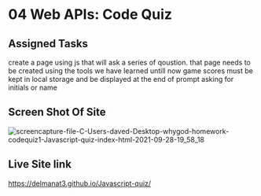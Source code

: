 # 04 Web APIs: Code Quiz

## Assigned Tasks
create a page using js that will ask a series of qoustion.
that page needs to be created using the tools we have learned untill now 
game scores must be kept in local storage and be displayed at the end of prompt 
asking for initials or name


## Screen Shot Of Site

![screencapture-file-C-Users-daved-Desktop-whygod-homework-codequiz1-Javascript-quiz-index-html-2021-09-28-19_58_18](https://user-images.githubusercontent.com/88867653/135185664-35af01e3-770c-49f7-badc-d1b048cf9fe8.png)



## Live Site link
https://delmanat3.github.io/Javascript-quiz/
